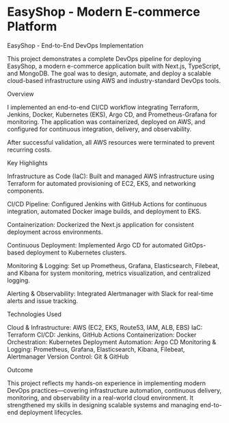 # EasyShop - Modern E-commerce Platform

EasyShop - End-to-End DevOps Implementation

This project demonstrates a complete DevOps pipeline for deploying EasyShop, a modern e-commerce application built with Next.js, TypeScript, and MongoDB. The goal was to design, automate, and deploy a scalable cloud-based infrastructure using AWS and industry-standard DevOps tools.

Overview

I implemented an end-to-end CI/CD workflow integrating Terraform, Jenkins, Docker, Kubernetes (EKS), Argo CD, and Prometheus-Grafana for monitoring. The application was containerized, deployed on AWS, and configured for continuous integration, delivery, and observability.

After successful validation, all AWS resources were terminated to prevent recurring costs.

Key Highlights

Infrastructure as Code (IaC):
Built and managed AWS infrastructure using Terraform for automated provisioning of EC2, EKS, and networking components.

CI/CD Pipeline:
Configured Jenkins with GitHub Actions for continuous integration, automated Docker image builds, and deployment to EKS.

Containerization:
Dockerized the Next.js application for consistent deployment across environments.

Continuous Deployment:
Implemented Argo CD for automated GitOps-based deployment to Kubernetes clusters.

Monitoring & Logging:
Set up Prometheus, Grafana, Elasticsearch, Filebeat, and Kibana for system monitoring, metrics visualization, and centralized logging.

Alerting & Observability:
Integrated Alertmanager with Slack for real-time alerts and issue tracking.

Technologies Used

Cloud & Infrastructure: AWS (EC2, EKS, Route53, IAM, ALB, EBS)
IaC: Terraform
CI/CD: Jenkins, GitHub Actions
Containerization: Docker
Orchestration: Kubernetes
Deployment Automation: Argo CD
Monitoring & Logging: Prometheus, Grafana, Elasticsearch, Kibana, Filebeat, Alertmanager
Version Control: Git & GitHub

Outcome

This project reflects my hands-on experience in implementing modern DevOps practices—covering infrastructure automation, continuous delivery, monitoring, and observability in a real-world cloud environment. It strengthened my skills in designing scalable systems and managing end-to-end deployment lifecycles.